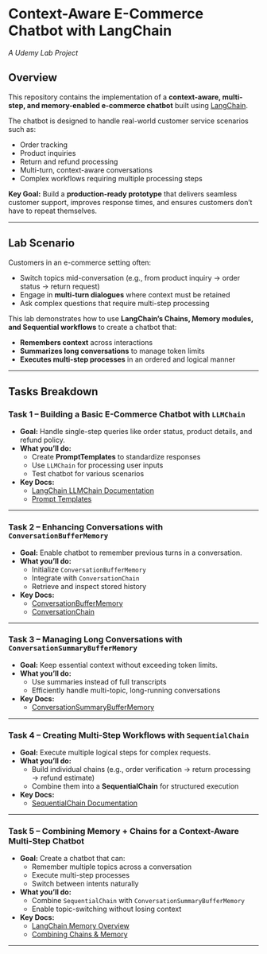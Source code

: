 # Context-Aware E-Commerce Chatbot with LangChain
*A Udemy Lab Project*

## Overview
This repository contains the implementation of a **context-aware, multi-step, and memory-enabled e-commerce chatbot** built using [LangChain](https://python.langchain.com/).

The chatbot is designed to handle real-world customer service scenarios such as:
- Order tracking
- Product inquiries
- Return and refund processing
- Multi-turn, context-aware conversations
- Complex workflows requiring multiple processing steps

**Key Goal:** Build a **production-ready prototype** that delivers seamless customer support, improves response times, and ensures customers don’t have to repeat themselves.

---

## Lab Scenario
Customers in an e-commerce setting often:
- Switch topics mid-conversation (e.g., from product inquiry → order status → return request)
- Engage in **multi-turn dialogues** where context must be retained
- Ask complex questions that require multi-step processing

This lab demonstrates how to use **LangChain’s Chains, Memory modules, and Sequential workflows** to create a chatbot that:
- **Remembers context** across interactions
- **Summarizes long conversations** to manage token limits
- **Executes multi-step processes** in an ordered and logical manner

---

## Tasks Breakdown

### Task 1 – Building a Basic E-Commerce Chatbot with `LLMChain`
- **Goal:** Handle single-step queries like order status, product details, and refund policy.
- **What you’ll do:**
  - Create **PromptTemplates** to standardize responses
  - Use `LLMChain` for processing user inputs
  - Test chatbot for various scenarios
- **Key Docs:**
  - [LangChain LLMChain Documentation](https://python.langchain.com/docs/modules/chains/llm_chain)
  - [Prompt Templates](https://python.langchain.com/docs/modules/model_io/prompts/prompt_templates)

---

### Task 2 – Enhancing Conversations with `ConversationBufferMemory`
- **Goal:** Enable chatbot to remember previous turns in a conversation.
- **What you’ll do:**
  - Initialize `ConversationBufferMemory`
  - Integrate with `ConversationChain`
  - Retrieve and inspect stored history
- **Key Docs:**
  - [ConversationBufferMemory](https://python.langchain.com/docs/modules/memory/types/buffer)
  - [ConversationChain](https://python.langchain.com/docs/modules/chains/popular/conversation_chain)

---

### Task 3 – Managing Long Conversations with `ConversationSummaryBufferMemory`
- **Goal:** Keep essential context without exceeding token limits.
- **What you’ll do:**
  - Use summaries instead of full transcripts
  - Efficiently handle multi-topic, long-running conversations
- **Key Docs:**
  - [ConversationSummaryBufferMemory](https://python.langchain.com/docs/modules/memory/types/summary_buffer)

---

### Task 4 – Creating Multi-Step Workflows with `SequentialChain`
- **Goal:** Execute multiple logical steps for complex requests.
- **What you’ll do:**
  - Build individual chains (e.g., order verification → return processing → refund estimate)
  - Combine them into a **SequentialChain** for structured execution
- **Key Docs:**
  - [SequentialChain Documentation](https://python.langchain.com/docs/modules/chains/foundational/sequential_chains)

---

### Task 5 – Combining Memory + Chains for a Context-Aware Multi-Step Chatbot
- **Goal:** Create a chatbot that can:
  - Remember multiple topics across a conversation
  - Execute multi-step processes
  - Switch between intents naturally
- **What you’ll do:**
  - Combine `SequentialChain` with `ConversationSummaryBufferMemory`
  - Enable topic-switching without losing context
- **Key Docs:**
  - [LangChain Memory Overview](https://python.langchain.com/docs/modules/memory)
  - [Combining Chains & Memory](https://python.langchain.com/docs/guides/chains/combining)

---